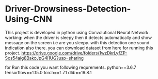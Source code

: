 # Driver-Drowsiness-Detection-Using-CNN
This project is developed in  python using Convolutional Neural Network.
working:
when the driver is sleepy then it detects automatically and show message on the screen i.e are you sleepy.
with this detection one sound indication also there.
you can download dataset from here for running this project.
https://drive.google.com/drive/folders/1wzDkrLyfZP-Sos54aig8BakcJpG4I1UG?usp=sharing

for Run this code you want following requrements.
python==3.6.7
tensorflow==1.15.0
torch==1.7.1
dlib==19.8.1
 
